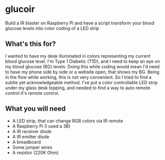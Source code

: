 # glucoir
Build a IR blaster on Raspberry Pi and have a script transform your blood glucose levels into color coding of a LED strip

## What's this for?
I wanted to have my desk illuminated in colors representing my current blood glucose level. I'm Type 1 Diabetic (T1D), and I need to keep an eye on my blood glucose (BG) levels. Doing this while coding would mean I'd need to have my phone side by side or a website open, that shows my BG. Being in the flow while working, this is not very convenient. So I tried to find a subtle yet acknowledgeable method. I've put a color controllable LED strip under my glass desk topping, and needed to find a way to auto remote control it's remote control. 

## What you will need
  * A LED strip, that can change RGB colors via IR remote
  * A Raspberry Pi (I used a 3B)
  * A IR receiver diode
  * A IR emitter diode
  * A breadboard
  * Some jumper wires
  * A resistor (220K Ohm)

